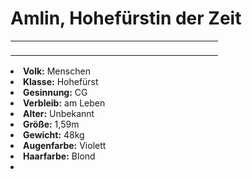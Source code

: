 # Amlin, Hohefürstin der Zeit

<table>
<tr><td>
<p>

</p>

</td><td width="300">
<!-- Edit here -->
<img src="amlin.png" alt="" />
</td></tr>
</table>

<procedure title="Allgemeine Informationen">
<list columns="3">
<li><b>Volk:</b> Menschen</li>
<li><b>Klasse:</b> Hohefürst</li>
<li><b>Gesinnung:</b> CG</li>
<li><b>Verbleib:</b> am Leben</li>
</list>
</procedure>

<procedure title="Aussehen">
<list columns="3">
<li><b>Alter:</b> Unbekannt</li>
<li><b>Größe:</b> 1,59m</li>
<li><b>Gewicht:</b> 48kg</li>
<li><b>Augenfarbe:</b> Violett</li>
<li><b>Haarfarbe:</b> Blond</li>
<!-- <li><b>Maße:</b> 80/68-58-84</li> -->
</list>
</procedure>

<procedure title="Beziehungen">
<list columns="3">
<li></li>
</list>
</procedure>

<!--
## Notizen

- **Ziele:** 
- **Geheimnisse:** 
-->